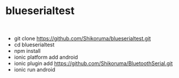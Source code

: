 ﻿# blueserialtest
﻿
* git clone https://github.com/Shikoruma/blueserialtest.git
* cd blueserialtest
* npm install
* ionic platform add android
* ionic plugin add https://github.com/Shikoruma/BluetoothSerial.git
* ionic run android
